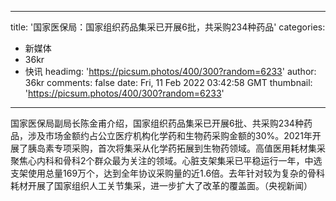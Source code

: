 
---
title: '国家医保局：国家组织药品集采已开展6批，共采购234种药品'
categories: 
 - 新媒体
 - 36kr
 - 快讯
headimg: 'https://picsum.photos/400/300?random=6233'
author: 36kr
comments: false
date: Fri, 11 Feb 2022 03:42:58 GMT
thumbnail: 'https://picsum.photos/400/300?random=6233'
---

<div>   
国家医保局副局长陈金甫介绍，国家组织药品集采已开展6批、共采购234种药品，涉及市场金额约占公立医疗机构化学药和生物药采购金额的30%。2021年开展了胰岛素专项采购，首次将集采从化学药拓展到生物药领域。高值医用耗材集采聚焦心内科和骨科2个群众最为关注的领域。心脏支架集采已平稳运行一年，中选支架使用总量169万个，达到全年协议采购量的近1.6倍。去年针对较为复杂的骨科耗材开展了国家组织人工关节集采，进一步扩大了改革的覆盖面。（央视新闻）  
</div>
            